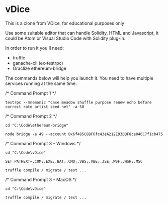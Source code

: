 # vDice
This is a clone from VDice, for educational purposes only

Use some suitable editor that can handle Solidity, HTML and Javascript, it could be Atom or Visual Studio Code with Solidity plug-in.

In order to run it you'll need:
- truffle
- ganache-cli (ex-testrpc)
- Oraclize ethereum-bridge

The commands below will help you launch it. You need to have multiple services running at the same time.

/* Command Prompt 1 */

`testrpc --mnemonic "case meadow shuffle purpose renew echo before correct rate artist seed net" -a 50`

/* Command Prompt 2 */

`cd "C:\Code\ethereum-bridge"`

`node bridge -a 49 --account 0x6f485C8BF6fc43eA212E93BBF8ce046C7f1cb475`

/* Command Prompt 3 - Windows */

`cd "C:\Code\vDice"`

`SET PATHEXT=.COM;.EXE;.BAT;.CMD;.VBS;.VBE;.JSE;.WSF;.WSH;.MSC`

`truffle compile / migrate / test ...`

/* Command Prompt 3 - MacOS */

`cd "C:\Code\vDice"`

`truffle compile / migrate / test ...`
